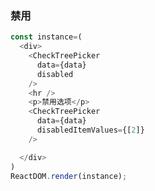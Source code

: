 ### 禁用

<!--start-code-->
```js
const instance=(
  <div>
    <CheckTreePicker
      data={data}
      disabled
    />
    <hr />
    <p>禁用选项</p>
    <CheckTreePicker
      data={data}
      disabledItemValues={[2]}
    />

  </div>
)
ReactDOM.render(instance);
```
<!--end-code-->